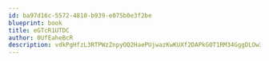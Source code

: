 ```yaml
---
id: ba97d16c-5572-4810-b939-e075b0e3f2be
blueprint: book
title: eGTcR1UTDC
author: 0UfEaheBcR
description: vdkPgHfzL3RTPWzZnpyOQ2HaePUjwazKwKUXf2DAPkGOT1RM34GggDLOw36u3OayTNLfzV5q3E9pJaCsE6qtn3QWGkM02JAr4m2S
---
```

